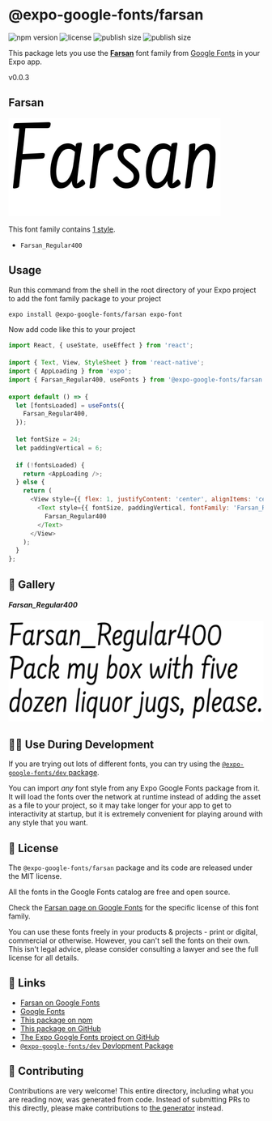 # @expo-google-fonts/farsan

![npm version](https://flat.badgen.net/npm/v/@expo-google-fonts/farsan)
![license](https://flat.badgen.net/github/license/expo/google-fonts)
![publish size](https://flat.badgen.net/packagephobia/install/@expo-google-fonts/farsan)
![publish size](https://flat.badgen.net/packagephobia/publish/@expo-google-fonts/farsan)

This package lets you use the [**Farsan**](https://fonts.google.com/specimen/Farsan) font family from [Google Fonts](https://fonts.google.com/) in your Expo app.

v0.0.3

## Farsan

![Farsan](./font-family.png)

This font family contains [1 style](#-gallery).

- `Farsan_Regular400`

## Usage

Run this command from the shell in the root directory of your Expo project to add the font family package to your project
```sh
expo install @expo-google-fonts/farsan expo-font
```

Now add code like this to your project
```js
import React, { useState, useEffect } from 'react';

import { Text, View, StyleSheet } from 'react-native';
import { AppLoading } from 'expo';
import { Farsan_Regular400, useFonts } from '@expo-google-fonts/farsan';

export default () => {
  let [fontsLoaded] = useFonts({
    Farsan_Regular400,
  });

  let fontSize = 24;
  let paddingVertical = 6;

  if (!fontsLoaded) {
    return <AppLoading />;
  } else {
    return (
      <View style={{ flex: 1, justifyContent: 'center', alignItems: 'center' }}>
        <Text style={{ fontSize, paddingVertical, fontFamily: 'Farsan_Regular400' }}>
          Farsan_Regular400
        </Text>
      </View>
    );
  }
};

```

## 🔡 Gallery

##### Farsan_Regular400
![Farsan_Regular400](./06d96e20a2d15a86aca97dc3632eec9628587c3c335c563af7181458c2e91c54.ttf.png)


## 👩‍💻 Use During Development

If you are trying out lots of different fonts, you can try using the [`@expo-google-fonts/dev` package](https://github.com/expo/google-fonts/tree/master/font-packages/dev#readme).

You can import *any* font style from any Expo Google Fonts package from it. It will load the fonts
over the network at runtime instead of adding the asset as a file to your project, so it may take longer
for your app to get to interactivity at startup, but it is extremely convenient
for playing around with any style that you want.

## 📖 License

The `@expo-google-fonts/farsan` package and its code are released under the MIT license.

All the fonts in the Google Fonts catalog are free and open source.

Check the [Farsan page on Google Fonts](https://fonts.google.com/specimen/Farsan) for the specific license of this font family.

You can use these fonts freely in your products & projects - print or digital, commercial or otherwise. However, you can't sell the fonts on their own. This isn't legal advice, please consider consulting a lawyer and see the full license for all details.

## 🔗 Links

- [Farsan on Google Fonts](https://fonts.google.com/specimen/Farsan)
- [Google Fonts](https://fonts.google.com/)
- [This package on npm](https://www.npmjs.com/package/@expo-google-fonts/farsan)
- [This package on GitHub](https://github.com/expo/google-fonts/tree/master/font-packages/farsan)
- [The Expo Google Fonts project on GitHub](https://github.com/expo/google-fonts)
- [`@expo-google-fonts/dev` Devlopment Package](https://github.com/expo/google-fonts/tree/master/font-packages/dev)


## 🤝 Contributing

Contributions are very welcome! This entire directory, including what you are reading now, was generated from code. Instead of submitting PRs to this directly, please make contributions to [the generator](https://github.com/expo/google-fonts/tree/master/packages/generator) instead.
